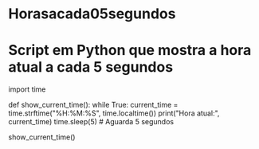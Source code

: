 # Horasacada05segundos 
# Script em Python que mostra a hora atual a cada 5 segundos

import time

def show_current_time():
    while True:
        current_time = time.strftime("%H:%M:%S", time.localtime())
        print("Hora atual:", current_time)
        time.sleep(5)  # Aguarda 5 segundos

show_current_time()
